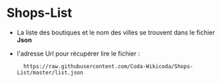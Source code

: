 # Shops-List

* La liste des boutiques et le nom des villes se trouvent dans le fichier **Json**
   
* l'adresse Url pour récupérer lire le fichier :
      
        https://raw.githubusercontent.com/Coda-Wikicoda/Shops-List/master/list.json